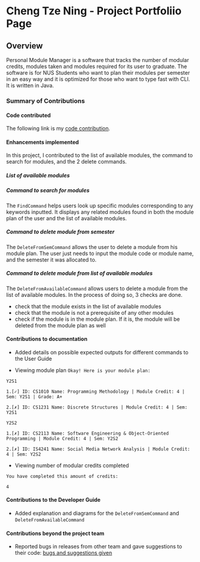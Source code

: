 # Cheng Tze Ning - Project Portfoliio Page

## Overview
Personal Module Manager is a software that tracks the number of modular credits, modules taken and modules required
for its user to graduate. The software is for NUS Students who want to plan their modules per semester in an easy way
and it is optimized for those who want to type fast with CLI. It is written in Java.

### Summary of Contributions

#### Code contributed
The following link is my [code contribution](https://nus-cs2113-ay1920s2.github.io/tp-dashboard/#=undefined&search=chengtzening).

#### Enhancements implemented
In this project, I contributed to the list of available modules, the command to search for modules,
and the 2 delete commands.

##### List of available modules


##### Command to search for modules
The `FindCommand` helps users look up specific modules corresponding to any keywords inputted.
It displays any related modules found in both the module plan of the user and the list of available modules.

##### Command to delete module from semester
The `DeleteFromSemCommand` allows the user to delete a module from his module plan. The user just needs to input the
module code or module name, and the semester it was allocated to.

##### Command to delete module from list of available modules
The `DeleteFromAvailableCommand` allows users to delete a module from the list of available modules.
In the process of doing so, 3 checks are done.
- check that the module exists in the list of available modules
- check that the module is not a prerequisite of any other modules
- check if the module is in the module plan. If it is, the module will be deleted from the module plan as well

#### Contributions to documentation
- Added details on possible expected outputs for different commands to the User Guide

- Viewing module plan
`Okay! Here is your module plan:`


 `Y2S1`

 `1.[✓] ID: CS1010 Name: Programming Methodology | Module Credit: 4 | Sem: Y2S1 | Grade: A+`

 `2.[✗] ID: CS1231 Name: Discrete Structures | Module Credit: 4 | Sem: Y2S1`


 `Y2S2`

 `1.[✗] ID: CS2113 Name: Software Engineering & Object-Oriented Programming | Module Credit: 4 | Sem: Y2S2`

 `2.[✗] ID: IS4241 Name: Social Media Network Analysis | Module Credit: 4 | Sem: Y2S2`

 - Viewing number of modular credits completed

 `You have completed this amount of credits:`

  `4`

#### Contributions to the Developer Guide
- Added explanation and diagrams for the `DeleteFromSemCommand` and `DeleteFromAvailableCommand`

#### Contributions beyond the project team
- Reported bugs in releases from other team and gave suggestions to their code: [bugs and suggestions given](https://github.com/chengTzeNing/ped/issues)